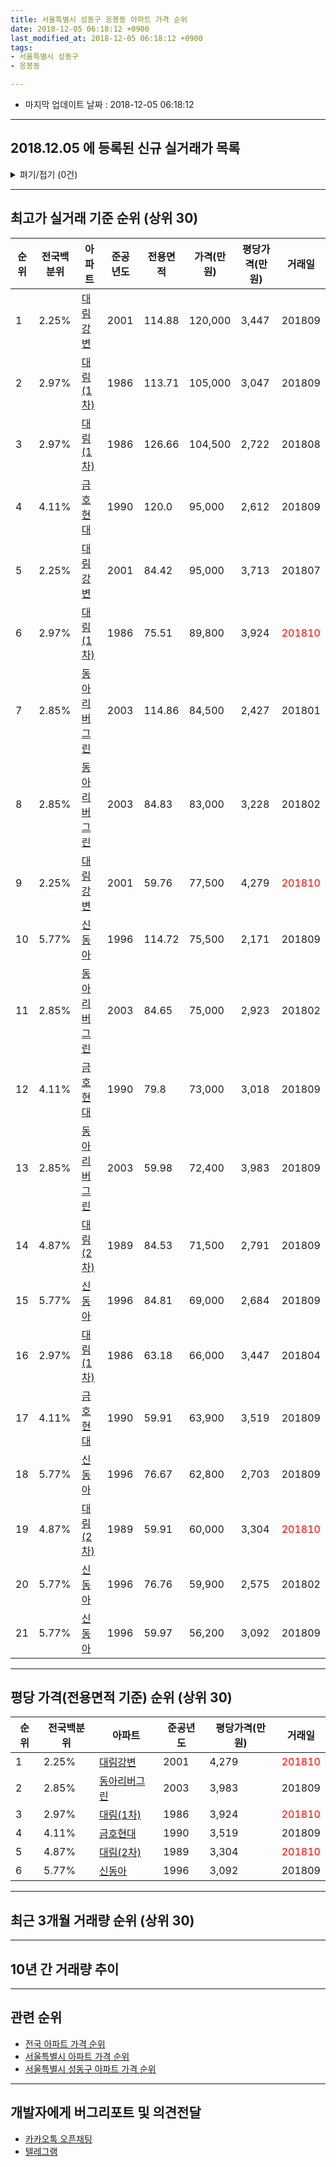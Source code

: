 ```yaml
---
title: 서울특별시 성동구 응봉동 아파트 가격 순위
date: 2018-12-05 06:18:12 +0900
last_modified_at: 2018-12-05 06:18:12 +0900
tags:
- 서울특별시 성동구
- 응봉동

---
```


* 마지막 업데이트 날짜 : 2018-12-05 06:18:12

---

## 2018.12.05 에 등록된 신규 실거래가 목록

<details>
<summary>펴기/접기 (0건)</summary>
<div markdown="1">

|아파트|전국백분위|준공년도|전용면적|가격(만원)|평당가격(만원)|거래일|
|---|---|---|---|---|---|---|
|없음|||||||


</div>
</details>

---

## 최고가 실거래 기준 순위 (상위 30)


|순위|전국백분위|아파트|준공년도|전용면적|가격(만원)|평당가격(만원)|거래일|
|---|---|---|---|---|---|---|---|
|1|2.25%|[대림강변](https://search.naver.com/search.naver?query=%EC%84%9C%EC%9A%B8%ED%8A%B9%EB%B3%84%EC%8B%9C+%EC%84%B1%EB%8F%99%EA%B5%AC+%EC%9D%91%EB%B4%89%EB%8F%99+%EB%8C%80%EB%A6%BC%EA%B0%95%EB%B3%80)|2001|114.88|120,000|3,447|201809|
|2|2.97%|[대림(1차)](https://search.naver.com/search.naver?query=%EC%84%9C%EC%9A%B8%ED%8A%B9%EB%B3%84%EC%8B%9C+%EC%84%B1%EB%8F%99%EA%B5%AC+%EC%9D%91%EB%B4%89%EB%8F%99+%EB%8C%80%EB%A6%BC%281%EC%B0%A8%29)|1986|113.71|105,000|3,047|201809|
|3|2.97%|[대림(1차)](https://search.naver.com/search.naver?query=%EC%84%9C%EC%9A%B8%ED%8A%B9%EB%B3%84%EC%8B%9C+%EC%84%B1%EB%8F%99%EA%B5%AC+%EC%9D%91%EB%B4%89%EB%8F%99+%EB%8C%80%EB%A6%BC%281%EC%B0%A8%29)|1986|126.66|104,500|2,722|201808|
|4|4.11%|[금호현대](https://search.naver.com/search.naver?query=%EC%84%9C%EC%9A%B8%ED%8A%B9%EB%B3%84%EC%8B%9C+%EC%84%B1%EB%8F%99%EA%B5%AC+%EC%9D%91%EB%B4%89%EB%8F%99+%EA%B8%88%ED%98%B8%ED%98%84%EB%8C%80)|1990|120.0|95,000|2,612|201809|
|5|2.25%|[대림강변](https://search.naver.com/search.naver?query=%EC%84%9C%EC%9A%B8%ED%8A%B9%EB%B3%84%EC%8B%9C+%EC%84%B1%EB%8F%99%EA%B5%AC+%EC%9D%91%EB%B4%89%EB%8F%99+%EB%8C%80%EB%A6%BC%EA%B0%95%EB%B3%80)|2001|84.42|95,000|3,713|201807|
|6|2.97%|[대림(1차)](https://search.naver.com/search.naver?query=%EC%84%9C%EC%9A%B8%ED%8A%B9%EB%B3%84%EC%8B%9C+%EC%84%B1%EB%8F%99%EA%B5%AC+%EC%9D%91%EB%B4%89%EB%8F%99+%EB%8C%80%EB%A6%BC%281%EC%B0%A8%29)|1986|75.51|89,800|3,924|<span style="color:red">201810</span>|
|7|2.85%|[동아리버그린](https://search.naver.com/search.naver?query=%EC%84%9C%EC%9A%B8%ED%8A%B9%EB%B3%84%EC%8B%9C+%EC%84%B1%EB%8F%99%EA%B5%AC+%EC%9D%91%EB%B4%89%EB%8F%99+%EB%8F%99%EC%95%84%EB%A6%AC%EB%B2%84%EA%B7%B8%EB%A6%B0)|2003|114.86|84,500|2,427|201801|
|8|2.85%|[동아리버그린](https://search.naver.com/search.naver?query=%EC%84%9C%EC%9A%B8%ED%8A%B9%EB%B3%84%EC%8B%9C+%EC%84%B1%EB%8F%99%EA%B5%AC+%EC%9D%91%EB%B4%89%EB%8F%99+%EB%8F%99%EC%95%84%EB%A6%AC%EB%B2%84%EA%B7%B8%EB%A6%B0)|2003|84.83|83,000|3,228|201802|
|9|2.25%|[대림강변](https://search.naver.com/search.naver?query=%EC%84%9C%EC%9A%B8%ED%8A%B9%EB%B3%84%EC%8B%9C+%EC%84%B1%EB%8F%99%EA%B5%AC+%EC%9D%91%EB%B4%89%EB%8F%99+%EB%8C%80%EB%A6%BC%EA%B0%95%EB%B3%80)|2001|59.76|77,500|4,279|<span style="color:red">201810</span>|
|10|5.77%|[신동아](https://search.naver.com/search.naver?query=%EC%84%9C%EC%9A%B8%ED%8A%B9%EB%B3%84%EC%8B%9C+%EC%84%B1%EB%8F%99%EA%B5%AC+%EC%9D%91%EB%B4%89%EB%8F%99+%EC%8B%A0%EB%8F%99%EC%95%84)|1996|114.72|75,500|2,171|201809|
|11|2.85%|[동아리버그린](https://search.naver.com/search.naver?query=%EC%84%9C%EC%9A%B8%ED%8A%B9%EB%B3%84%EC%8B%9C+%EC%84%B1%EB%8F%99%EA%B5%AC+%EC%9D%91%EB%B4%89%EB%8F%99+%EB%8F%99%EC%95%84%EB%A6%AC%EB%B2%84%EA%B7%B8%EB%A6%B0)|2003|84.65|75,000|2,923|201802|
|12|4.11%|[금호현대](https://search.naver.com/search.naver?query=%EC%84%9C%EC%9A%B8%ED%8A%B9%EB%B3%84%EC%8B%9C+%EC%84%B1%EB%8F%99%EA%B5%AC+%EC%9D%91%EB%B4%89%EB%8F%99+%EA%B8%88%ED%98%B8%ED%98%84%EB%8C%80)|1990|79.8|73,000|3,018|201809|
|13|2.85%|[동아리버그린](https://search.naver.com/search.naver?query=%EC%84%9C%EC%9A%B8%ED%8A%B9%EB%B3%84%EC%8B%9C+%EC%84%B1%EB%8F%99%EA%B5%AC+%EC%9D%91%EB%B4%89%EB%8F%99+%EB%8F%99%EC%95%84%EB%A6%AC%EB%B2%84%EA%B7%B8%EB%A6%B0)|2003|59.98|72,400|3,983|201809|
|14|4.87%|[대림(2차)](https://search.naver.com/search.naver?query=%EC%84%9C%EC%9A%B8%ED%8A%B9%EB%B3%84%EC%8B%9C+%EC%84%B1%EB%8F%99%EA%B5%AC+%EC%9D%91%EB%B4%89%EB%8F%99+%EB%8C%80%EB%A6%BC%282%EC%B0%A8%29)|1989|84.53|71,500|2,791|201809|
|15|5.77%|[신동아](https://search.naver.com/search.naver?query=%EC%84%9C%EC%9A%B8%ED%8A%B9%EB%B3%84%EC%8B%9C+%EC%84%B1%EB%8F%99%EA%B5%AC+%EC%9D%91%EB%B4%89%EB%8F%99+%EC%8B%A0%EB%8F%99%EC%95%84)|1996|84.81|69,000|2,684|201809|
|16|2.97%|[대림(1차)](https://search.naver.com/search.naver?query=%EC%84%9C%EC%9A%B8%ED%8A%B9%EB%B3%84%EC%8B%9C+%EC%84%B1%EB%8F%99%EA%B5%AC+%EC%9D%91%EB%B4%89%EB%8F%99+%EB%8C%80%EB%A6%BC%281%EC%B0%A8%29)|1986|63.18|66,000|3,447|201804|
|17|4.11%|[금호현대](https://search.naver.com/search.naver?query=%EC%84%9C%EC%9A%B8%ED%8A%B9%EB%B3%84%EC%8B%9C+%EC%84%B1%EB%8F%99%EA%B5%AC+%EC%9D%91%EB%B4%89%EB%8F%99+%EA%B8%88%ED%98%B8%ED%98%84%EB%8C%80)|1990|59.91|63,900|3,519|201809|
|18|5.77%|[신동아](https://search.naver.com/search.naver?query=%EC%84%9C%EC%9A%B8%ED%8A%B9%EB%B3%84%EC%8B%9C+%EC%84%B1%EB%8F%99%EA%B5%AC+%EC%9D%91%EB%B4%89%EB%8F%99+%EC%8B%A0%EB%8F%99%EC%95%84)|1996|76.67|62,800|2,703|201809|
|19|4.87%|[대림(2차)](https://search.naver.com/search.naver?query=%EC%84%9C%EC%9A%B8%ED%8A%B9%EB%B3%84%EC%8B%9C+%EC%84%B1%EB%8F%99%EA%B5%AC+%EC%9D%91%EB%B4%89%EB%8F%99+%EB%8C%80%EB%A6%BC%282%EC%B0%A8%29)|1989|59.91|60,000|3,304|<span style="color:red">201810</span>|
|20|5.77%|[신동아](https://search.naver.com/search.naver?query=%EC%84%9C%EC%9A%B8%ED%8A%B9%EB%B3%84%EC%8B%9C+%EC%84%B1%EB%8F%99%EA%B5%AC+%EC%9D%91%EB%B4%89%EB%8F%99+%EC%8B%A0%EB%8F%99%EC%95%84)|1996|76.76|59,900|2,575|201802|
|21|5.77%|[신동아](https://search.naver.com/search.naver?query=%EC%84%9C%EC%9A%B8%ED%8A%B9%EB%B3%84%EC%8B%9C+%EC%84%B1%EB%8F%99%EA%B5%AC+%EC%9D%91%EB%B4%89%EB%8F%99+%EC%8B%A0%EB%8F%99%EC%95%84)|1996|59.97|56,200|3,092|201809|


---

## 평당 가격(전용면적 기준) 순위 (상위 30)


|순위|전국백분위|아파트|준공년도|평당가격(만원)|거래일|
|---|---|---|---|---|---|
|1|2.25%|[대림강변](https://search.naver.com/search.naver?query=%EC%84%9C%EC%9A%B8%ED%8A%B9%EB%B3%84%EC%8B%9C+%EC%84%B1%EB%8F%99%EA%B5%AC+%EC%9D%91%EB%B4%89%EB%8F%99+%EB%8C%80%EB%A6%BC%EA%B0%95%EB%B3%80)|2001|4,279|<span style="color:red">201810</span>|
|2|2.85%|[동아리버그린](https://search.naver.com/search.naver?query=%EC%84%9C%EC%9A%B8%ED%8A%B9%EB%B3%84%EC%8B%9C+%EC%84%B1%EB%8F%99%EA%B5%AC+%EC%9D%91%EB%B4%89%EB%8F%99+%EB%8F%99%EC%95%84%EB%A6%AC%EB%B2%84%EA%B7%B8%EB%A6%B0)|2003|3,983|201809|
|3|2.97%|[대림(1차)](https://search.naver.com/search.naver?query=%EC%84%9C%EC%9A%B8%ED%8A%B9%EB%B3%84%EC%8B%9C+%EC%84%B1%EB%8F%99%EA%B5%AC+%EC%9D%91%EB%B4%89%EB%8F%99+%EB%8C%80%EB%A6%BC%281%EC%B0%A8%29)|1986|3,924|<span style="color:red">201810</span>|
|4|4.11%|[금호현대](https://search.naver.com/search.naver?query=%EC%84%9C%EC%9A%B8%ED%8A%B9%EB%B3%84%EC%8B%9C+%EC%84%B1%EB%8F%99%EA%B5%AC+%EC%9D%91%EB%B4%89%EB%8F%99+%EA%B8%88%ED%98%B8%ED%98%84%EB%8C%80)|1990|3,519|201809|
|5|4.87%|[대림(2차)](https://search.naver.com/search.naver?query=%EC%84%9C%EC%9A%B8%ED%8A%B9%EB%B3%84%EC%8B%9C+%EC%84%B1%EB%8F%99%EA%B5%AC+%EC%9D%91%EB%B4%89%EB%8F%99+%EB%8C%80%EB%A6%BC%282%EC%B0%A8%29)|1989|3,304|<span style="color:red">201810</span>|
|6|5.77%|[신동아](https://search.naver.com/search.naver?query=%EC%84%9C%EC%9A%B8%ED%8A%B9%EB%B3%84%EC%8B%9C+%EC%84%B1%EB%8F%99%EA%B5%AC+%EC%9D%91%EB%B4%89%EB%8F%99+%EC%8B%A0%EB%8F%99%EC%95%84)|1996|3,092|201809|


---

## 최근 3개월 거래량 순위 (상위 30)


<div style="width:100%;">
    <canvas id="deal_count_ranking" height="250"></canvas>
</div>


<script>
new Chart(document.getElementById("deal_count_ranking"), {
    type: 'horizontalBar',
    data: {
        labels: ['대림강변', '대림(2차)', '대림(1차)', '금호현대', '신동아', '동아리버그린'],
        datasets: [{
            label: '실거래 수',
            data: [3, 2, 2, 1, 1, 1],
            borderColor: "rgba(255, 0, 128, 1)",
            backgroundColor: "rgba(255, 0, 128, 0.5)",
            fill: false,
        }]
    },
    options: {
        responsive: true,
        title: {
            display: true,
            text: '최근 3개월 거래량 순위'
        },
        tooltips: {
            mode: 'index',
            intersect: false,
            callbacks: {
                title: function(tooltipItems, data) {
                    return "실거래 수:";
                },
                label: function(tooltipItem, data) {
                    return data.labels[tooltipItem.index] + ": " + tooltipItem.xLabel;
                }
            }
        },
        hover: {
            mode: 'nearest',
            intersect: true
        },
        scales: {
            xAxes: [{
                display: true,
                scaleLabel: {
                    display: true,
                    labelString: '실거래 수'
                },
                ticks: {
                    suggestedMin: 0,
                }
            }],
            yAxes: [{
                display: true,
                ticks: {
                    autoSkip: false,
                    callback: function(value, index, values) {
                        if (value.length > 15)
                            return value.substr(0, 13) + "...";
                        else
                            return value;
                    }
                },
                scaleLabel: {
                    display: false,
                }
            }]
        }
    }
});

</script>


---

## 10년 간 거래량 추이


<div style="width:100%;">
    <canvas id="deal_progress" height="250"></canvas>
</div>

<script>
new Chart(document.getElementById("deal_progress"), {
    type: 'line',
    data: {
        labels: ['200812','200901','200902','200903','200904','200905','200906','200907','200908','200909','200910','200911','200912','201001','201002','201003','201004','201005','201006','201007','201008','201009','201010','201011','201012','201101','201102','201103','201104','201105','201106','201107','201108','201109','201110','201111','201112','201201','201202','201203','201204','201205','201206','201207','201208','201209','201210','201211','201212','201301','201302','201303','201304','201305','201306','201307','201308','201309','201310','201311','201312','201401','201402','201403','201404','201405','201406','201407','201408','201409','201410','201411','201412','201501','201502','201503','201504','201505','201506','201507','201508','201509','201510','201511','201512','201601','201602','201603','201604','201605','201606','201607','201608','201609','201610','201611','201612','201701','201702','201703','201704','201705','201706','201707','201708','201709','201710','201711','201712','201801','201802','201803','201804','201805','201806','201807','201808','201809','201810','201811','201812'],
        datasets: [{
            label: '실거래 수',
            pointRadius: 1,
            data: [4, 7, 9, 10, 20, 26, 31, 28, 22, 18, 8, 10, 15, 7, 10, 11, 13, 4, 5, 3, 10, 4, 10, 13, 18, 31, 23, 10, 8, 12, 10, 15, 6, 16, 9, 7, 7, 6, 10, 9, 11, 6, 4, 4, 6, 7, 4, 3, 9, 1, 6, 15, 15, 15, 20, 10, 14, 11, 19, 8, 29, 18, 34, 22, 22, 18, 20, 27, 24, 29, 28, 31, 18, 29, 31, 53, 51, 32, 27, 38, 22, 34, 40, 19, 7, 13, 13, 19, 26, 32, 50, 38, 35, 31, 27, 19, 9, 14, 17, 19, 24, 43, 56, 54, 20, 19, 24, 32, 24, 29, 22, 17, 8, 10, 9, 11, 50, 24, 10, 0, 0],
            borderColor: "rgba(255, 201, 14, 1)",
            backgroundColor: "rgba(255, 201, 14, 0.5)",
            fill: true,
        }]
    },
    options: {
        responsive: true,
        title: {
            display: true,
            text: '10년간 거래량 추이'
        },
        tooltips: {
            mode: 'index',
            intersect: false,
        },
        hover: {
            mode: 'nearest',
            intersect: true
        },
        scales: {
            xAxes: [{
                display: true,
                scaleLabel: {
                    display: true,
                    labelString: '년/월'
                }
            }],
            yAxes: [{
                display: true,
                ticks: {
                    suggestedMin: 0,
                },
                scaleLabel: {
                    display: true,
                    labelString: '실거래 수'
                }
            }]
        }
    }
});

</script>


---

## 관련 순위

- [전국 아파트 가격 순위](https://inasie.github.io/apt-ranking/전국)
- [서울특별시 아파트 가격 순위](https://inasie.github.io/apt-ranking/서울특별시)
- [서울특별시 성동구 아파트 가격 순위](https://inasie.github.io/apt-ranking/서울특별시-성동구)


---

## 개발자에게 버그리포트 및 의견전달

- [카카오톡 오픈채팅](https://open.kakao.com/o/gLJUAP4)
- [텔레그램](https://t.me/inasie)

